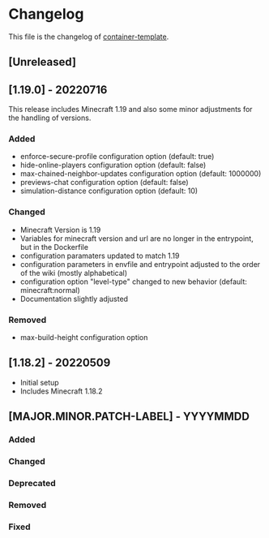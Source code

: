 <!--
reference: https://keepachangelog.com
-->

# Changelog

This file is the changelog of
[container-template](https://github.com/whiletruedoio/container-minecraft).

## [Unreleased]

## [1.19.0] - 20220716

This release includes Minecraft 1.19 and also some minor adjustments for the
handling of versions.

### Added

- enforce-secure-profile configuration option (default: true)
- hide-online-players configuration option (default: false)
- max-chained-neighbor-updates configuration option (default: 1000000)
- previews-chat configuration option (default: false)
- simulation-distance configuration option (default: 10)

### Changed

- Minecraft Version is 1.19
- Variables for minecraft version and url are no longer in the entrypoint, but
  in the Dockerfile
- configuration paramaters updated to match 1.19
- configuration parameters in envfile and entrypoint adjusted to the order of
  the wiki (mostly alphabetical)
- configuration option "level-type" changed to new behavior
  (default: minecraft:normal)
- Documentation slightly adjusted

### Removed

- max-build-height configuration option

## [1.18.2] - 20220509

- Initial setup
- Includes Minecraft 1.18.2

## [MAJOR.MINOR.PATCH-LABEL] - YYYYMMDD

<!--
Describe the purpose of this release.
Each of the below sections should contain the links to the fixed issues.
-->

### Added

<!--
Section for new Features and Additions.
Most likely a MINOR or MAJOR update.
-->

### Changed

<!--
Changed Behavior in API or Application.
Most likely a MAJOR update.
-->

### Deprecated

<!--
Deprecation, which will be removed in a future release.
The future release must be mentioned.
-->

### Removed

<!--
Removals or Deletions, which were deprecated beforehand.
Most likely a Minor or Major update.
-->

### Fixed

<!--
Bugfixes or other minor fixes.
Most likely a patch.
-->
